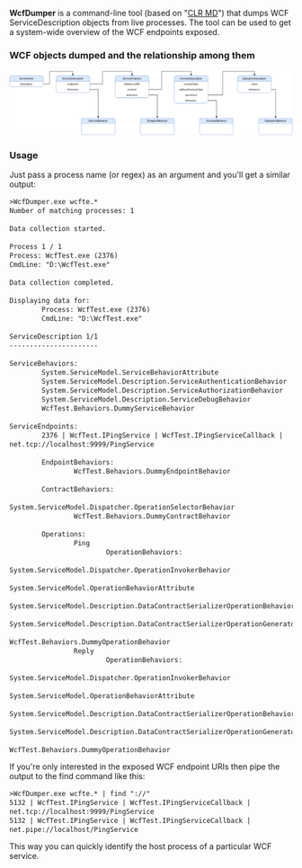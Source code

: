 **WcfDumper** is a command-line tool (based on "[CLR MD](https://github.com/microsoft/clrmd)") that dumps WCF ServiceDescription objects from live processes.
The tool can be used to get a system-wide overview of the WCF endpoints exposed.

### WCF objects dumped and the relationship among them
![WCF objects dumped](./docs/WCF_objects.svg)

### Usage
Just pass a process name (or regex) as an argument and you'll get a similar output:

```
>WcfDumper.exe wcfte.*
Number of matching processes: 1

Data collection started.

Process 1 / 1
Process: WcfTest.exe (2376)
CmdLine: "D:\WcfTest.exe"

Data collection completed.

Displaying data for:
        Process: WcfTest.exe (2376)
        CmdLine: "D:\WcfTest.exe"

ServiceDescription 1/1
----------------------

ServiceBehaviors:
        System.ServiceModel.ServiceBehaviorAttribute
        System.ServiceModel.Description.ServiceAuthenticationBehavior
        System.ServiceModel.Description.ServiceAuthorizationBehavior
        System.ServiceModel.Description.ServiceDebugBehavior
        WcfTest.Behaviors.DummyServiceBehavior

ServiceEndpoints:
        2376 | WcfTest.IPingService | WcfTest.IPingServiceCallback | net.tcp://localhost:9999/PingService

        EndpointBehaviors:
                WcfTest.Behaviors.DummyEndpointBehavior

        ContractBehaviors:
                System.ServiceModel.Dispatcher.OperationSelectorBehavior
                WcfTest.Behaviors.DummyContractBehavior

        Operations:
                Ping
                        OperationBehaviors:
                                System.ServiceModel.Dispatcher.OperationInvokerBehavior
                                System.ServiceModel.OperationBehaviorAttribute
                                System.ServiceModel.Description.DataContractSerializerOperationBehavior
                                System.ServiceModel.Description.DataContractSerializerOperationGenerator
                                WcfTest.Behaviors.DummyOperationBehavior
                Reply
                        OperationBehaviors:
                                System.ServiceModel.Dispatcher.OperationInvokerBehavior
                                System.ServiceModel.OperationBehaviorAttribute
                                System.ServiceModel.Description.DataContractSerializerOperationBehavior
                                System.ServiceModel.Description.DataContractSerializerOperationGenerator
                                WcfTest.Behaviors.DummyOperationBehavior
```
If you're only interested in the exposed WCF endpoint URIs then pipe the output to the find command like this:
```
>WcfDumper.exe wcfte.* | find "://"
5132 | WcfTest.IPingService | WcfTest.IPingServiceCallback | net.tcp://localhost:9999/PingService
5132 | WcfTest.IPingService | WcfTest.IPingServiceCallback | net.pipe://localhost/PingService
```
This way you can quickly identify the host process of a particular WCF service.
